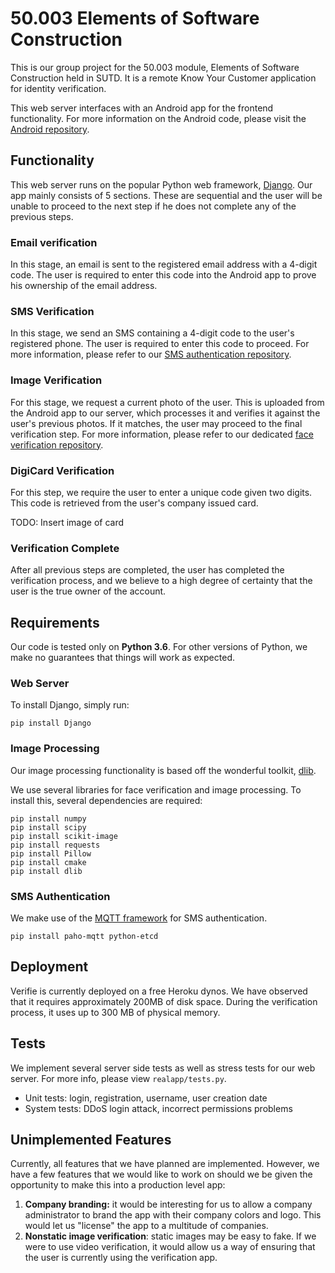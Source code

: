 # 50.003 Elements of Software Construction

This is our group project for the 50.003 module, Elements of Software Construction held in SUTD. It is a remote Know Your Customer application for identity verification.

This web server interfaces with an Android app for the frontend functionality. For more information on the Android code, please visit the [Android repository](https://github.com/smartlearner1520/VerifieAndroid).

## Functionality

This web server runs on the popular Python web framework, [Django](http://djangoproject.com). Our app mainly consists of 5 sections. These are sequential and the user will be unable to proceed to the next step if he does not complete any of the previous steps.

### Email verification

In this stage, an email is sent to the registered email address with a 4-digit code. The user is required to enter this code into the Android app to prove his ownership of the email address.

### SMS Verification

In this stage, we send an SMS containing a 4-digit code to the user's registered phone. The user is required to enter this code to proceed. For more information, please refer to our [SMS authentication repository](https://github.com/kuiqejw/MQTT-NEW).

### Image Verification

For this stage, we request a current photo of the user. This is uploaded from the Android app to our server, which processes it and verifies it against the user's previous photos. If it matches, the user may proceed to the final verification step. For more information, please refer to our dedicated [face verification repository](https://github.com/kohjingyu/face_verification).

### DigiCard Verification

For this step, we require the user to enter a unique code given two digits. This code is retrieved from the user's company issued card.

TODO: Insert image of card

### Verification Complete

After all previous steps are completed, the user has completed the verification process, and we believe to a high degree of certainty that the user is the true owner of the account.

## Requirements

Our code is tested only on **Python 3.6**. For other versions of Python, we make no guarantees that things will work as expected.

### Web Server

To install Django, simply run:

```
pip install Django
```

### Image Processing

Our image processing functionality is based off the wonderful toolkit, [dlib](https://github.com/davisking/dlib).

We use several libraries for face verification and image processing. To install this, several dependencies are required:

```
pip install numpy
pip install scipy
pip install scikit-image
pip install requests
pip install Pillow
pip install cmake
pip install dlib

```

### SMS Authentication

We make use of the [MQTT framework](http://mqtt.org) for SMS authentication.

```
pip install paho-mqtt python-etcd
```

## Deployment

Verifie is currently deployed on a free Heroku dynos. We have observed that it requires approximately 200MB of disk space. During the verification process, it uses up to 300 MB of physical memory.

## Tests

We implement several server side tests as well as stress tests for our web server. For more info, please view `realapp/tests.py`.

* Unit tests: login, registration, username, user creation date
* System tests: DDoS login attack, incorrect permissions problems

## Unimplemented Features

Currently, all features that we have planned are implemented. However, we have a few features that we would like to work on should we be given the opportunity to make this into a production level app:

1. **Company branding:** it would be interesting for us to allow a company administrator to brand the app with their company colors and logo. This would let us "license" the app to a multitude of companies.
2. **Nonstatic image verification**: static images may be easy to fake. If we were to use video verification, it would allow us a way of ensuring that the user is currently using the verification app.

